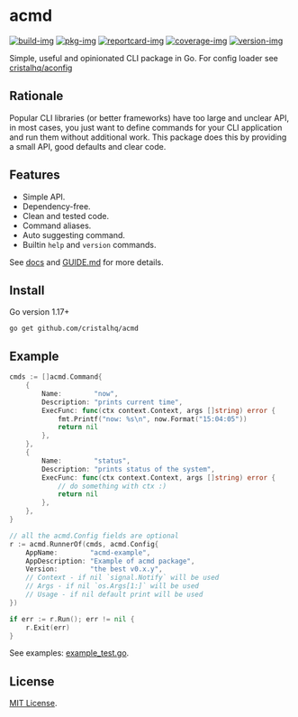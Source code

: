 # acmd

[![build-img]][build-url]
[![pkg-img]][pkg-url]
[![reportcard-img]][reportcard-url]
[![coverage-img]][coverage-url]
[![version-img]][version-url]

Simple, useful and opinionated CLI package in Go. For config loader see [cristalhq/aconfig](https://github.com/cristalhq/aconfig)

## Rationale

Popular CLI libraries (or better frameworks) have too large and unclear API, in most cases, you just want to define commands for your CLI application and run them without additional work. This package does this by providing a small API, good defaults and clear code.

## Features

* Simple API.
* Dependency-free.
* Clean and tested code.
* Command aliases.
* Auto suggesting command.
* Builtin `help` and `version` commands.

See [docs][pkg-url] and [GUIDE.md](GUIDE.md) for more details.

## Install

Go version 1.17+

```
go get github.com/cristalhq/acmd
```

## Example

```go
cmds := []acmd.Command{
	{
		Name:        "now",
		Description: "prints current time",
		ExecFunc: func(ctx context.Context, args []string) error {
			fmt.Printf("now: %s\n", now.Format("15:04:05"))
			return nil
		},
	},
	{
		Name:        "status",
		Description: "prints status of the system",
		ExecFunc: func(ctx context.Context, args []string) error {
			// do something with ctx :)
			return nil
		},
	},
}

// all the acmd.Config fields are optional
r := acmd.RunnerOf(cmds, acmd.Config{
	AppName:        "acmd-example",
	AppDescription: "Example of acmd package",
	Version:        "the best v0.x.y",
	// Context - if nil `signal.Notify` will be used
	// Args - if nil `os.Args[1:]` will be used
	// Usage - if nil default print will be used
})

if err := r.Run(); err != nil {
	r.Exit(err)
}
```

See examples: [example_test.go](example_test.go).

## License

[MIT License](LICENSE).

[build-img]: https://github.com/cristalhq/acmd/workflows/build/badge.svg
[build-url]: https://github.com/cristalhq/acmd/actions
[pkg-img]: https://pkg.go.dev/badge/cristalhq/acmd
[pkg-url]: https://pkg.go.dev/github.com/cristalhq/acmd
[reportcard-img]: https://goreportcard.com/badge/cristalhq/acmd
[reportcard-url]: https://goreportcard.com/report/cristalhq/acmd
[coverage-img]: https://codecov.io/gh/cristalhq/acmd/branch/main/graph/badge.svg
[coverage-url]: https://codecov.io/gh/cristalhq/acmd
[version-img]: https://img.shields.io/github/v/release/cristalhq/acmd
[version-url]: https://github.com/cristalhq/acmd/releases

